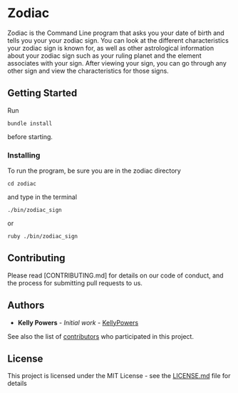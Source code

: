 # Zodiac

Zodiac is the Command Line program that asks you your date of birth and tells you your your zodiac sign.  You can look at the different characteristics your zodiac sign is known for, as well as other astrological information about your zodiac sign such as your ruling planet and the element associates with your sign.  After viewing your sign, you can go through any other sign and view the characteristics for those signs.

## Getting Started

Run  
```
bundle install
```  
before starting.


### Installing


To run the program, be sure you are in the zodiac directory 
```
cd zodiac
```
and type in the terminal
```
./bin/zodiac_sign
```
or 
```
ruby ./bin/zodiac_sign
```


## Contributing

Please read [CONTRIBUTING.md] for details on our code of conduct, and the process for submitting pull requests to us.


## Authors

* **Kelly Powers** - *Initial work* - [KellyPowers](https://github.com/kellypowers)

See also the list of [contributors](https://github.com/your/project/contributors) who participated in this project.

## License

This project is licensed under the MIT License - see the [LICENSE.md](LICENSE.md) file for details



